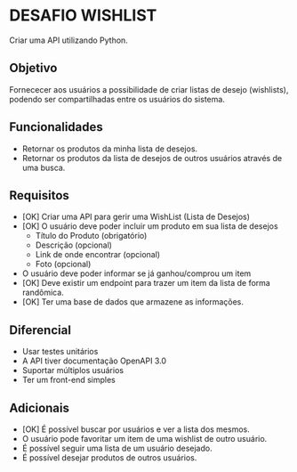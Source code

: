 # DESAFIO WISHLIST

Criar uma API utilizando Python.

## Objetivo

Fornececer aos usuários a possibilidade de criar listas de desejo (wishlists), podendo ser compartilhadas entre os usuários do sistema.

## Funcionalidades

* Retornar os produtos da minha lista de desejos.
* Retornar os produtos da lista de desejos de outros usuários através de uma busca.

## Requisitos

* [OK] Criar uma API para gerir uma WishList (Lista de Desejos)
* [OK] O usuário deve poder incluir um produto em sua lista de desejos
  - Título do Produto (obrigatório)
  - Descrição (opcional)
  - Link de onde encontrar (opcional)
  - Foto (opcional)
* O usuário deve poder informar se já ganhou/comprou um item
* [OK] Deve existir um endpoint para trazer um item da lista de forma randômica.
* [OK] Ter uma base de dados que armazene as informações.

## Diferencial

* Usar testes unitários
* A API tiver documentação OpenAPI 3.0
* Suportar múltiplos usuários
* Ter um front-end simples


## Adicionais

* [OK] É possível buscar por usuários e ver a lista dos mesmos.
* O usuário pode favoritar um item de uma wishlist de outro usuário.
* É possível seguir uma lista de um usuário desejado.
* É possível desejar produtos de outros usuários.
